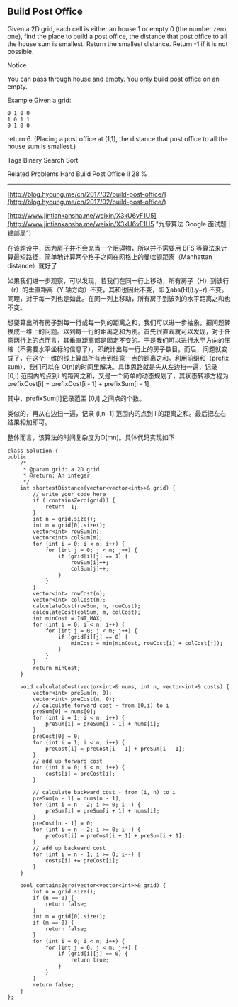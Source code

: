 ## Build Post Office  ##

Given a 2D grid, each cell is either an house 1 or empty 0 (the number zero, one), find the place to build a post office, the distance that post office to all the house sum is smallest. Return the smallest distance. Return -1 if it is not possible.

 Notice

You can pass through house and empty.
You only build post office on an empty.

Example
Given a grid:

	0 1 0 0
	1 0 1 1
	0 1 0 0
return 6. (Placing a post office at (1,1), the distance that post office to all the house sum is smallest.)

Tags 
Binary Search Sort

Related Problems 
Hard Build Post Office II 28 %

----------
[http://blog.hyoung.me/cn/2017/02/build-post-office/](http://blog.hyoung.me/cn/2017/02/build-post-office/)

[http://www.jintiankansha.me/weixin/X3kU6vF1U5](http://www.jintiankansha.me/weixin/X3kU6vF1U5 "九章算法 Google 面试题 | 建邮局")

在该题设中，因为房子并不会充当一个阻碍物，所以并不需要用 BFS 等算法来计算最短路径，简单地计算两个格子之间在网格上的曼哈顿距离（Manhattan distance）就好了

如果我们进一步观察，可以发现，若我们在同一行上移动，所有房子（H）到该行（r）的垂直距离（Y 轴方向）不变，其和也因此不变，即 
∑abs(H(i).y−r) 不变。同理，对于每一列也是如此。在同一列上移动，所有房子到该列的水平距离之和也不变。

想要算出所有房子到每一行或每一列的距离之和，我们可以进一步抽象，把问题转换成一维上的问题。以到每一行的距离之和为例。首先很直观就可以发现，对于任意两行上的点而言，其垂直距离都是固定不变的。于是我们可以进行水平方向的压缩（不需要水平坐标的信息了），即统计出每一行上的房子数目。而后，问题就变成了，在这个一维的线上算出所有点到任意一点的距离之和。利用前缀和（prefix sum），我们可以在
O(n)的时间里解决。具体思路就是先从左边扫一遍，记录 [0,i) 范围内的点到i 的距离之和，又是一个简单的动态规划了，其状态转移方程为
prefixCost[i] = prefixCost[i - 1] + prefixSum[i - 1]

其中，prefixSum[i]记录范围 [0,i] 之间点的个数。

类似的，再从右边扫一遍，记录 (i,n−1] 范围内的点到 i 的距离之和。最后把左右结果相加即可。

整体而言，该算法的时间复杂度为O(mn)。具体代码实现如下



	class Solution {
	public:
	    /*
	     * @param grid: a 2D grid
	     * @return: An integer
	     */
	    int shortestDistance(vector<vector<int>>& grid) {
	        // write your code here
	        if (!containsZero(grid)) {
	            return -1;
	        }
	        int n = grid.size();
	        int m = grid[0].size();
	        vector<int> rowSum(n);
	        vector<int> colSum(m);
	        for (int i = 0; i < n; i++) {
	            for (int j = 0; j < m; j++) {
	                if (grid[i][j] == 1) {
	                    rowSum[i]++;
	                    colSum[j]++;
	                }
	            }
	        }
	        vector<int> rowCost(n);
	        vector<int> colCost(m);
	        calculateCost(rowSum, n, rowCost);
	        calculateCost(colSum, m, colCost);
	        int minCost = INT_MAX;
	        for (int i = 0; i < n; i++) {
	            for (int j = 0; j < m; j++) {
	                if (grid[i][j] == 0) {
	                    minCost = min(minCost, rowCost[i] + colCost[j]);
	                }
	            }
	        }
	        return minCost;
	    }
	
	    void calculateCost(vector<int>& nums, int n, vector<int>& costs) {
	        vector<int> preSum(n, 0);
	        vector<int> preCost(n, 0);
	        // calculate forward cost - from [0,i) to i
	        preSum[0] = nums[0];
	        for (int i = 1; i < n; i++) {
	            preSum[i] = preSum[i - 1] + nums[i];
	        }
	        preCost[0] = 0;
	        for (int i = 1; i < n; i++) {
	            preCost[i] = preCost[i - 1] + preSum[i - 1];
	        }
	        // add up forward cost
	        for (int i = 0; i < n; i++) {
	            costs[i] = preCost[i];
	        }
	
	        // calculate backward cost - from (i, n) to i
	        preSum[n - 1] = nums[n - 1];
	        for (int i = n - 2; i >= 0; i--) {
	            preSum[i] = preSum[i + 1] + nums[i];
	        }
	        preCost[n - 1] = 0;
	        for (int i = n - 2; i >= 0; i--) {
	            preCost[i] = preCost[i + 1] + preSum[i + 1];
	        }
	        // add up backward cost
	        for (int i = n - 1; i >= 0; i--) {
	            costs[i] += preCost[i];
	        }
	    }
	
	    bool containsZero(vector<vector<int>>& grid) {
	        int n = grid.size();
	        if (n == 0) {
	            return false;
	        }
	        int m = grid[0].size();
	        if (m == 0) {
	            return false;
	        }
	        for (int i = 0; i < n; i++) {
	            for (int j = 0; j < m; j++) {
	                if (grid[i][j] == 0) {
	                    return true;
	                }
	            }
	        }
	        return false;
	    }
	};